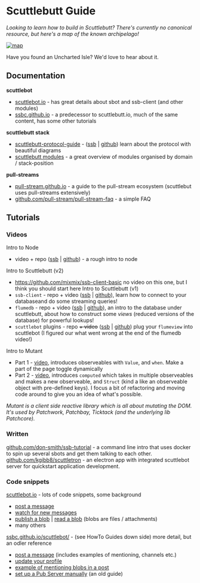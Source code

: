 # Scuttlebutt Guide

_Looking to learn how to build in Scuttlebutt? There's currently no canonical resource, but here's a map of the known archipelago!_

[![map](earthsea.jpg)](https://en.wikipedia.org/wiki/A_Wizard_of_Earthsea)

Have you found an Uncharted Isle? We'd love to hear about it.

## Documentation

**scuttlebot**
  - [scuttlebot.io](http://scuttlebot.io/) - has great details about sbot and ssb-client (and other modules)
  - [ssbc.github.io](https://ssbc.github.io/docs) - a predecessor to scuttlebutt.io, much of the same content, has some other tutorials

**scuttlebutt stack**
  - [scuttlebutt-protocol-guide](https://ssbc.github.io/scuttlebutt-protocol-guide/) - ([ssb](%gghZe88ZC2N18Zz44cn0/PE12eEJ+vyzOj6CW1QG4Ds=.sha256) | [github](https://github.com/ssbc/scuttlebutt-protocol-guide)) learn about the protocol with beautiful diagrams
  - [scuttlebutt modules](https://www.scuttlebutt.nz/modules.html) - a great overview of modules organised by domain / stack-position

**pull-streams** 
  - [pull-stream.github.io](https://pull-stream.github.io/) - a guide to the pull-stream ecosystem (scuttlebut uses pull-streams extensively)
  - [github.com/pull-stream/pull-stream-faq](https://github.com/pull-stream/pull-stream-faq) - a simple FAQ


## Tutorials

### Videos

Intro to Node
  - video + repo ([ssb](%RQRdvrMM66kAScjCRdmXP0+6GCFkWpYIo2gN1dinax8=.sha256) | [github](https://www.github.com/mixmix/node-intro)) - a rough intro to node

Intro to Scuttlebutt (v2)
  - https://github.com/mixmix/ssb-client-basic no video on this one, but I think you should start here
Intro to Scuttlebutt (v1)
  - `ssb-client` - repo + video ([ssb](%DQVOkekw0Cx7bz0fcV8/WlWlBQHnpLw9LyYp7ctYC/0=.sha256) | [github](https://github.com/mixmix/ssb-client-intro)), learn how to connect to your databaseand do some streaming queries!
  - `flumedb` - repo + video ([ssb](%cC74FteCqofxOwZxIf7fqSeYVHFeXDTmKAQQaPudusY=.sha256) | [github](https://www.github.com/mixmix/flume-intro)), an intro to the database under scuttlebutt, about how to construct some _views_ (reduced versions of the database) for powerful lookups!
  - `scuttlebot` plugins - repo ~~+ video~~ ([ssb](%f2PZYbacgJpNq4buNCVsjG6j55K8olw80QxPjF2Teqs=.sha256) | [github](https://www.github.com/mixmix/ssb-server-plugin-intro)) plug your `flumeview` into scuttlebot (I figured our what went wrong at the end of the flumedb video!)


Intro to Mutant
  - Part 1 - [video](https://www.youtube.com/watch?v=UcHNobDImK0), introduces observeables with `Value`, and `when`. Make a part of the page toggle dynamically
  - Part 2 - [video](https://www.youtube.com/watch?v=KYiTYUvX5JM), introduces `computed` which takes in multiple observeables and makes a new observeable, and `Struct` (kind a like an observeable object with pre-defined keys). I focus a bit of refactoring and moving code around to give you an idea of what's possible.

_Mutant is a client side reactive library which is all about mutating the DOM. It's used by Patchwork, Patchbay, Ticktack (and the underlying lib Patchcore)._


### Written

[github.com/don-smith/ssb-tutorial](https://github.com/don-smith/ssb-tutorial) - a command line intro that uses docker to spin up several sbots and get them talking to each other.
[github.com/kgibb8/scuttletron](https://github.com/KGibb8/scuttletron) - an electron app with integrated scuttlebot server for quickstart application development.

### Code snippets

[scuttlebot.io](http://scuttlebot.io/docs/basics/publish-a-message.html) - lots of code snippets, some background
  - [post a message](http://scuttlebot.io/docs/basics/publish-a-message.html)
  - [watch for new messages](http://scuttlebot.io/docs/advanced/watch-for-messages.html)
  - [publish a blob](http://scuttlebot.io/docs/advanced/publish-a-file.html) | [read a blob](http://scuttlebot.io/docs/advanced/read-a-file.html) (blobs are files / attachments)
  - many others

[ssbc.github.io/scuttlebot/](http://ssbc.github.io/scuttlebot/) - (see HowTo Guides down side) more detail, but an odler reference
  - [post a message](http://ssbc.github.io/docs/scuttlebot/howto-publish-a-post.html) (includes examples of mentioning, channels etc.)
  - [update your profile](http://ssbc.github.io/docs/scuttlebot/howto-update-your-profile.html)
  - [example of mentioning blobs in a post](http://ssbc.github.io/docs/scuttlebot/howto-publish-a-file.html)
  - [set up a Pub Server manually](http://ssbc.github.io/docs/scuttlebot/howto-setup-a-pub.html) (an old guide)




